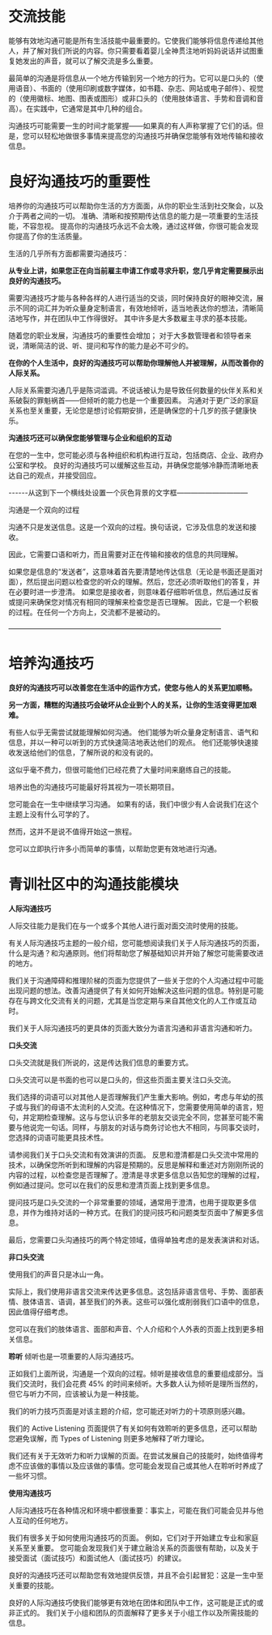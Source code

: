 #  交流技能

  能够有效地沟通可能是所有生活技能中最重要的。它使我们能够将信息传递给其他人，并了解对我们所说的内容。你只需要看着婴儿全神贯注地听妈妈说话并试图重复她发出的声音，就可以了解交流是多么重要。

  最简单的沟通是将信息从一个地方传输到另一个地方的行为。它可以是口头的（使用语音）、书面的（使用印刷或数字媒体，如书籍、杂志、网站或电子邮件）、视觉的（使用徽标、地图、图表或图形）或非口头的（使用肢体语言、手势和音调和音高）。在实践中，它通常是其中几种的组合。

  沟通技巧可能需要一生的时间才能掌握——如果真的有人声称掌握了它们的话。但是，您可以轻松地做很多事情来提高您的沟通技巧并确保您能够有效地传输和接收信息。
  
# 良好沟通技巧的重要性

  培养你的沟通技巧可以帮助你生活的方方面面，从你的职业生活到社交聚会，以及介于两者之间的一切。
  准确、清晰和按预期传达信息的能力是一项重要的生活技能，不容忽视。 提高你的沟通技巧永远不会太晚，通过这样做，你很可能会发现你提高了你的生活质量。

生活的几乎所有方面都需要沟通技巧：

**从专业上讲，如果您正在向当前雇主申请工作或寻求升职，您几乎肯定需要展示出良好的沟通技巧。**

需要沟通技巧才能与各种各样的人进行适当的交谈，同时保持良好的眼神交流，展示不同的词汇并为听众量身定制语言，有效地倾听，适当地表达你的想法，清晰简洁地写作，并在团队中工作得很好。 其中许多是大多数雇主寻求的基本技能。

随着您的职业发展，沟通技巧的重要性会增加； 对于大多数管理者和领导者来说，清晰简洁的说、听、提问和写作的能力是必不可少的。

**在你的个人生活中，良好的沟通技巧可以帮助你理解他人并被理解，从而改善你的人际关系。**

人际关系需要沟通几乎是陈词滥调。不说话被认为是导致任何数量的伙伴关系和关系破裂的罪魁祸首——但倾听的能力也是一个重要因素。 沟通对于更广泛的家庭关系也至关重要，无论您是想讨论假期安排，还是确保您的十几岁的孩子健康快乐。

**沟通技巧还可以确保您能够管理与企业和组织的互动**

在您的一生中，您可能必须与各种组织和机构进行互动，包括商店、企业、政府办公室和学校。 良好的沟通技巧可以缓解这些互动，并确保您能够冷静而清晰地表达自己的观点，并接受回应。

------从这到下一个横线处设置一个灰色背景的文字框——————————

沟通是一个双向的过程

沟通不只是发送信息。这是一个双向的过程。换句话说，它涉及信息的发送和接收。

因此，它需要口语和听力，而且需要对正在传输和接收的信息的共同理解。

如果您是信息的“发送者”，这意味着首先要清楚地传达信息（无论是书面还是面对面），然后提出问题以检查您的听众的理解。然后，您还必须听取他们的答复，并在必要时进一步澄清。
如果您是接收者，则意味着仔细聆听信息，然后通过反省或提问来确保您对情况有相同的理解来检查您是否已理解。
因此，它是一个积极的过程。在任何一个方向上，交流都不是被动的。

——————————————————————————————

# 培养沟通技巧
**良好的沟通技巧可以改善您在生活中的运作方式，使您与他人的关系更加顺畅。**

**另一方面，糟糕的沟通技巧会破坏从企业到个人的关系，让你的生活变得更加艰难。**

有些人似乎无需尝试就能理解如何沟通。 他们能够为听众量身定制语言、语气和信息，并以一种可以听到的方式快速简洁地表达他们的观点。 他们还能够快速接收发送给他们的信息，了解所说的和没有说的。

这似乎毫不费力，但很可能他们已经花费了大量时间来磨练自己的技能。

培养出色的沟通技巧可能最好将其视为一项长期项目。

您可能会在一生中继续学习沟通。 如果有的话，我们中很少有人会说我们在这个主题上没有什么可学的了。

然而，这并不是说不值得开始这一旅程。

您可以立即执行许多小而简单的事情，以帮助您更有效地进行沟通。

# 青训社区中的沟通技能模块

**人际沟通技巧**

人际交往能力是我们在与一个或多个其他人进行面对面交流时使用的技能。

有关人际沟通技巧主题的一般介绍，您可能想阅读我们关于人际沟通技巧的页面，什么是沟通？和沟通原则。他们将帮助您了解基础知识并开始了解您可能需要改进的地方。

我们关于沟通障碍和推理阶梯的页面为您提供了一些关于您的个人沟通过程中可能出现问题的想法。改善沟通提供了有关如何开始解决这些问题的信息。特别是可能存在与跨文化交流有关的问题，尤其是当您定期与来自其他文化的人工作或互动时。

我们关于人际沟通技巧的更具体的页面大致分为语言沟通和非语言沟通和听力。

**口头交流**

口头交流就是我们所说的，这是传达我们信息的重要方式。

口头交流可以是书面的也可以是口头的，但这些页面主要关注口头交流。

我们选择的词语可以对其他人是否理解我们产生重大影响。例如，考虑与年幼的孩子或与我们的母语不太流利的人交流。在这种情况下，您需要使用简单的语言，短句，并定期检查理解。这与与您认识多年的老朋友交谈完全不同，您甚至可能不需要与他说完一句话。同样，与朋友的对话与商务讨论也大不相同，与同事交谈时，您选择的词语可能更具技术性。

请参阅我们关于口头交流和有效演讲的页面。
反思和澄清都是口头交流中常用的技术，以确保您所听到和理解的内容是预期的。反思是解释和重述对方刚刚所说的内容的过程，以检查您是否理解了。澄清是寻求更多信息以告知您的理解的过程，例如通过提问。您可以在我们的反思和澄清页面上找到更多信息。

提问技巧是口头交流的一个非常重要的领域，通常用于澄清，也用于提取更多信息，并作为维持对话的一种方式。在我们的提问技巧和问题类型页面中了解更多信息。

最后，您需要口头沟通技巧的两个特定领域，值得单独考虑的是发表演讲和对话。

**非口头交流**

使用我们的声音只是冰山一角。

实际上，我们使用非语言交流来传达更多信息。这包括非语言信号、手势、面部表情、肢体语言、语调，甚至我们的外表。这些可以强化或削弱我们口语中的信息，因此值得仔细考虑。

您可以在我们的肢体语言、面部和声音、个人介绍和个人外表的页面上找到更多相关信息。

**聆听**
倾听也是一项重要的人际沟通技巧。

正如我们上面所说，沟通是一个双向的过程。倾听是接收信息的重要组成部分。当我们交流时，我们会花费 45% 的时间来倾听。大多数人认为倾听是理所当然的，但它与听力不同，应该被认为是一种技能。

我们的听力技巧页面是对该主题的介绍，您可能还对听力的十项原则感兴趣。

我们的 Active Listening 页面提供了有关如何有效聆听的更多信息，还可以帮助您避免误解，而 Types of Listening 则更多地解释了听力理论。

我们还有关于无效听力和听力误解的页面。在尝试发展自己的技能时，始终值得考虑不应该做的事情以及应该做的事情。您可能会发现自己或其他人在聆听时养成了一些坏习惯。

**使用沟通技巧**

人际沟通技巧在各种情况和环境中都很重要：事实上，可能在我们可能会见并与他人互动的任何地方。

我们有很多关于如何使用沟通技巧的页面。 例如，它们对于开始建立专业和家庭关系至关重要。 您可能会发现我们关于建立融洽关系的页面很有帮助，以及关于接受面试（面试技巧）和面试他人（面试技巧）的建议。

良好的沟通技巧还可以帮助您有效地提供反馈，并且不会引起冒犯：这是一生中至关重要的技能。

良好的人际沟通技巧使我们能够更有效地在团体和团队中工作，这可能是正式的或非正式的。 我们关于小组和团队的页面解释了更多关于小组工作以及所需技能的信息。




